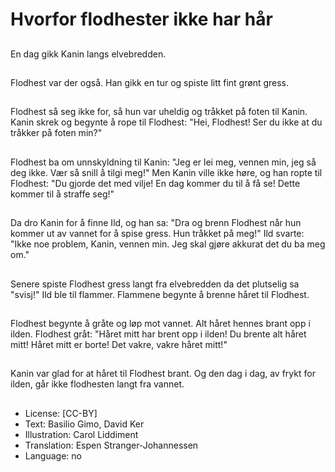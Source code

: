 # Hvorfor flodhester ikke har hår

##
En dag gikk Kanin langs elvebredden.

##
Flodhest var der også. Han gikk en tur og spiste litt fint grønt gress.

##
Flodhest så seg ikke for, så hun var uheldig og tråkket på foten til Kanin. Kanin skrek og begynte å rope til Flodhest: "Hei, Flodhest! Ser du ikke at du tråkker på foten min?"

##
Flodhest ba om unnskyldning til Kanin: "Jeg er lei meg, vennen min, jeg så deg ikke. Vær så snill å tilgi meg!" Men Kanin ville ikke høre, og han ropte til Flodhest: "Du gjorde det med vilje! En dag kommer du til å få se! Dette kommer til å straffe seg!"

##
Da dro Kanin for å finne Ild, og han sa: "Dra og brenn Flodhest når hun kommer ut av vannet for å spise gress. Hun tråkket på meg!" Ild svarte: "Ikke noe problem, Kanin, vennen min. Jeg skal gjøre akkurat det du ba meg om."

##
Senere spiste Flodhest gress langt fra elvebredden da det plutselig sa "svisj!" Ild ble til flammer. Flammene begynte å brenne håret til Flodhest.

##
Flodhest begynte å gråte og løp mot vannet. Alt håret hennes brant opp i ilden. Flodhest gråt: "Håret mitt har brent opp i ilden! Du brente alt håret mitt! Håret mitt er borte! Det vakre, vakre håret mitt!"

##
Kanin var glad for at håret til Flodhest brant. Og den dag i dag, av frykt for ilden, går ikke flodhesten langt fra vannet.

##
* License: [CC-BY]
* Text: Basilio Gimo, David Ker
* Illustration: Carol Liddiment
* Translation: Espen Stranger-Johannessen
* Language: no
